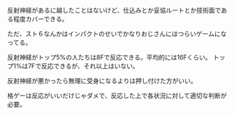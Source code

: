 反射神経があるに越したことはないけど、仕込みとか妥協ルートとか技術面である程度カバーできる。

ただ、スト６なんかはインパクトのせいでかなりおじさんにはつらいゲームになってる。

反射神経がトップ5%の人たちは8Fで反応できる。平均的には16Fくらい。
トップ1%は7Fで反応できるが、それ以上はいない。

反射神経が悪かったら無理に受身になるよりは押し付けた方がいい。

格ゲーは反応がいいだけじゃダメで、反応した上で各状況に対して適切な判断が必要。
